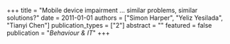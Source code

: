 +++
title = "Mobile device impairment ... similar problems, similar solutions?"
date = 2011-01-01
authors = ["Simon Harper", "Yeliz Yesilada", "Tianyi Chen"]
publication_types = ["2"]
abstract = ""
featured = false
publication = "*Behaviour & IT*"
+++

